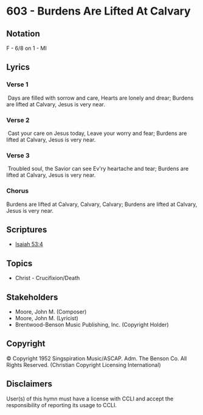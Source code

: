 # 603 - Burdens Are Lifted At Calvary

## Notation

F - 6/8 on 1 - MI

## Lyrics

### Verse 1

 Days are filled with sorrow and care, Hearts are lonely and drear; Burdens are lifted at Calvary, Jesus is very near.

### Verse 2

 Cast your care on Jesus today, Leave your worry and fear; Burdens are lifted at Calvary, Jesus is very near. 

### Verse 3

 Troubled soul, the Savior can see Ev'ry heartache and tear; Burdens are lifted at Calvary, Jesus is very near. 

### Chorus

Burdens are lifted at Calvary, Calvary, Calvary; Burdens are lifted at Calvary, Jesus is very near.


## Scriptures

- [Isaiah 53:4](https://www.biblegateway.com/passage/?search=Isaiah%2053%3A4)

## Topics

- Christ - Crucifixion/Death

## Stakeholders

- Moore, John M. (Composer)
- Moore, John M. (Lyricist)
- Brentwood-Benson Music Publishing, Inc. (Copyright Holder)

## Copyright

© Copyright 1952 Singspiration Music/ASCAP. Adm. The Benson Co. All Rights Reserved.
(Christian Copyright Licensing International)

## Disclaimers

User(s) of this hymn must have a license with CCLI and accept the responsibility of reporting its usage to CCLI.

